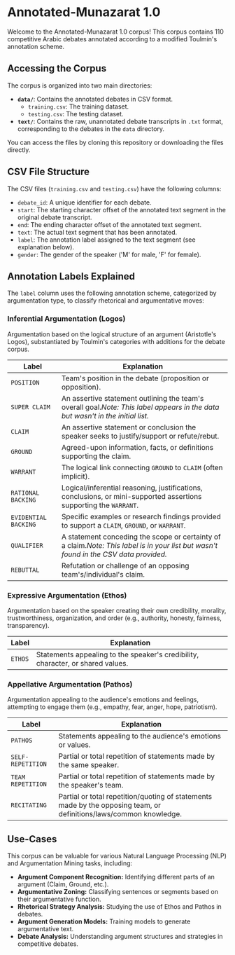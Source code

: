 # Annotated-Munazarat 1.0

Welcome to the Annotated-Munazarat 1.0 corpus! This corpus contains 110 competitive Arabic debates annotated according to a modified Toulmin's annotation scheme.

## Accessing the Corpus

The corpus is organized into two main directories:

* **`data/`**: Contains the annotated debates in CSV format.
  * `training.csv`: The training dataset.
  * `testing.csv`: The testing dataset.
* **`text/`**: Contains the raw, unannotated debate transcripts in `.txt` format, corresponding to the debates in the `data` directory.

You can access the files by cloning this repository or downloading the files directly.

## CSV File Structure

The CSV files (`training.csv` and `testing.csv`) have the following columns:

* `debate_id`: A unique identifier for each debate.
* `start`: The starting character offset of the annotated text segment in the original debate transcript.
* `end`: The ending character offset of the annotated text segment.
* `text`: The actual text segment that has been annotated.
* `label`: The annotation label assigned to the text segment (see explanation below).
* `gender`: The gender of the speaker ('M' for male, 'F' for female).

## Annotation Labels Explained

The `label` column uses the following annotation scheme, categorized by argumentation type, to classify rhetorical and argumentative moves:

### Inferential Argumentation (Logos)

Argumentation based on the logical structure of an argument (Aristotle's Logos), substantiated by Toulmin's categories with additions for the debate corpus.

| Label                  | Explanation                                                                                                                             |
| ---------------------- | --------------------------------------------------------------------------------------------------------------------------------------- |
| `POSITION`           | Team's position in the debate (proposition or opposition).                                                                              |
| `SUPER CLAIM`        | An assertive statement outlining the team's overall goal.*Note: This label appears in the data but wasn't in the initial list.*       |
| `CLAIM`              | An assertive statement or conclusion the speaker seeks to justify/support or refute/rebut.                                              |
| `GROUND`             | Agreed-upon information, facts, or definitions supporting the claim.                                                                    |
| `WARRANT`            | The logical link connecting `GROUND` to `CLAIM` (often implicit).                                                                   |
| `RATIONAL BACKING`   | Logical/inferential reasoning, justifications, conclusions, or mini-supported assertions supporting the `WARRANT`.                    |
| `EVIDENTIAL BACKING` | Specific examples or research findings provided to support a `CLAIM`, `GROUND`, or `WARRANT`.                                     |
| `QUALIFIER`          | A statement conceding the scope or certainty of a claim.*Note: This label is in your list but wasn't found in the CSV data provided.* |
| `REBUTTAL`           | Refutation or challenge of an opposing team's/individual's claim.                                                                       |

### Expressive Argumentation (Ethos)

Argumentation based on the speaker creating their own credibility, morality, trustworthiness, organization, and order (e.g., authority, honesty, fairness, transparency).

| Label     | Explanation                                                                     |
| --------- | ------------------------------------------------------------------------------- |
| `ETHOS` | Statements appealing to the speaker's credibility, character, or shared values. |

### Appellative Argumentation (Pathos)

Argumentation appealing to the audience's emotions and feelings, attempting to engage them (e.g., empathy, fear, anger, hope, patriotism).

| Label               | Explanation                                                                                                        |
| ------------------- | ------------------------------------------------------------------------------------------------------------------ |
| `PATHOS`          | Statements appealing to the audience's emotions or values.                                                         |
| `SELF-REPETITION` | Partial or total repetition of statements made by the same speaker.                                                |
| `TEAM REPETITION` | Partial or total repetition of statements made by the speaker's team.                                              |
| `RECITATING`      | Partial or total repetition/quoting of statements made by the opposing team, or definitions/laws/common knowledge. |

## Use-Cases

This corpus can be valuable for various Natural Language Processing (NLP) and Argumentation Mining tasks, including:

* **Argument Component Recognition:** Identifying different parts of an argument (Claim, Ground, etc.).
* **Argumentative Zoning:** Classifying sentences or segments based on their argumentative function.
* **Rhetorical Strategy Analysis:** Studying the use of Ethos and Pathos in debates.
* **Argument Generation Models:** Training models to generate argumentative text.
* **Debate Analysis:** Understanding argument structures and strategies in competitive debates.
